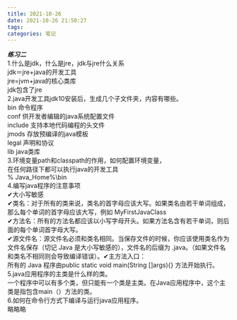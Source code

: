 ```yaml
---
title: 2021-10-26
date: 2021-10-26 21:50:27
tags: 
categories: 笔记
---
```


<!--more-->

_**练习二**_  
1.什么是jdk，什么是jre，jdk与jre什么关系  
jdk＝jre+java的开发工具  
jre=jvm+java的核心类库  
jdk包含了jre  
2.java开发工具jdk10安装后，生成几个子文件夹，内容有哪些。  
bin 命令程序  
conf 供开发者编辑的java系统配置文件  
include 支持本地代码编程的头文件  
jmods 存放预编译的java模板  
legal 声明和协议  
lib java类库  
3.环境变量path和classpath的作用，如何配置环境变量，  
在任何路径下都可以执行java的开发工具  
\% Java\_Home\%\\bin  
4.编写java程序的注意事项  
✔大小写敏感  
✔类名：对于所有的类来说，类名的首字母应该大写。如果类名由若干单词组成，那么每个单词的首字母应该大写，例如 MyFirstJavaClass  
✔方法名：所有的方法名都应该以小写字母开头。如果方法名含有若干单词，则后面的每个单词首字母大写。  
✔源文件名：源文件名必须和类名相同。当保存文件的时候，你应该使用类名作为文件名保存（切记 Java 是大小写敏感的），文件名的后缀为 .java。（如果文件名和类名不相同则会导致编译错误）。✔主方法入口：  
所有的 Java 程序由public static void main\(String \[\]args\)\{\} 方法开始执行。  
5.java应用程序的主类是什么样的类。  
一个程序中可以有多个类，但只能有一个类是主类。在Java应用程序中，这个主类是指包含main（）方法的类。  
6.如何在命令行方式下编译与运行java应用程序。  
略略略